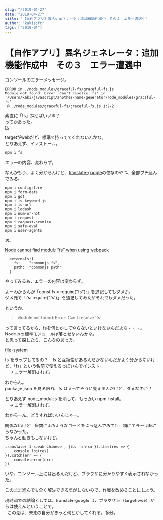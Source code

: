 ```yaml
---
slug: "/2019-04-27"
date: "2019-04-27"
title: "【自作アプリ】異名ジェネレータ：追加機能作成中　その３　エラー遭遇中"
author: "kakisoft"
tags: ["2019-04"]
---
```

# 【自作アプリ】異名ジェネレータ：追加機能作成中　その３　エラー遭遇中

コンソールのエラーメッセージ。
```
ERROR in ./node_modules/graceful-fs/graceful-fs.js
Module not found: Error: Can't resolve 'fs' in '/Users/kaki/javascript/another-name-generator/node_modules/graceful-fs'
 @ ./node_modules/graceful-fs/graceful-fs.js 1:9-2
```

素直に「fs」探せばいいの？  
ってかあった。  
[fs](https://www.npmjs.com/package/fs)  

targetがwebだど、標準で持っててくれないんかな。  
とりあえず、インストール。  

```
npm i fs
```

エラーの内容、変わらず。  

なんかもう、よく分からんけど、[translate-google](https://www.npmjs.com/package/translate-google)の依存のやつ、全部ブチ込んでみる。  

```
npm i configstore
npm i form-data
npm i got
npm i is-keyword-js
npm i is-url
npm i lodash
npm i num-or-not
npm i request
npm i request-promise
npm i safe-eval
npm i user-agents
```


次。  

[Node cannot find module “fs” when using webpack](https://stackoverflow.com/questions/39249237/node-cannot-find-module-fs-when-using-webpack)  


```
  externals:{
    fs:    "commonjs fs",
    path:  "commonjs path"
  }
```

やってみるも、エラーの内容は変わらず。  

よーわからんが「const fs = require("fs");」を追記してもダメか。  
ダメ元で「fs: require("fs")」を追記してみたがそれでもダメだった。  

というか、  

> Module not found: Error: Can't resolve 'fs' 

って言ってるから、fsを何とかしてやらないといけないんだよな・・・。  
Node.jsの標準モジュールは落とせないんかな。  
と思って探したら、こんなのあった。  

[file-system](https://www.npmjs.com/package/file-system)  

fs をラップしてるの？　fs と互換性があるんだかないんだかよく分からないけど、「fs」という名前で使えるっぽいんでインスト。  
　→ エラー解消されず。  


わからん。  
package.json を見る限り、fs は入ってそうに見えるんだけど、ダメなのか？  

とりあえず node_modules を消して、もっかい npm install。  
　→ エラー解消されず。  


わからーん。どうすればいいんじゃー。  


関係ないけど、唐突に↓のようなコードをぶっ込んでみても、特にエラーは起こらなかった。  
ちゃんと動きもしないけど。  
```
translate('I speak Chinese', {to: 'zh-cn'}).then(res => {
    console.log(res)
}).catch(err => {
    console.error(err)
})
```

いや、コンソール上には出るんだけど、ブラウザに分かりやすく表示されなかった。  

このまま進んでも全く解決できる気がしないので、作戦を改めることにしよう。  

現時点での結論としては、translate-google は、ブラウザ上（target:web）からは使えんということで。  
 
この先は、未来の自分がきっと何とかしてくれる。多分。  

